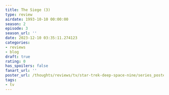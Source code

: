 ```yaml
---
title: The Siege (3)
type: review
airdate: 1993-10-10 00:00:00
season: 2
episode: 3
season_url: ''
date: 2023-12-10 03:35:11.274123
categories:
- reviews
- blog
draft: true
rating: 0
has_spoilers: false
fanart_url: ''
poster_url: /thoughts/reviews/tv/star-trek-deep-space-nine/series_poster.jpg
tags:
- tv
---
```


